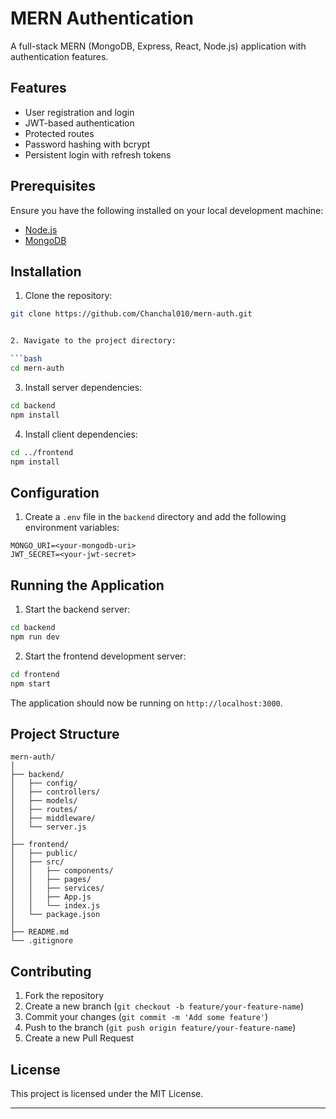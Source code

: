 

# MERN Authentication

A full-stack MERN (MongoDB, Express, React, Node.js) application with authentication features.

## Features

- User registration and login
- JWT-based authentication
- Protected routes
- Password hashing with bcrypt
- Persistent login with refresh tokens

## Prerequisites

Ensure you have the following installed on your local development machine:

- [Node.js](https://nodejs.org/)
- [MongoDB](https://www.mongodb.com/)

## Installation

1. Clone the repository:

```bash
git clone https://github.com/Chanchal010/mern-auth.git


2. Navigate to the project directory:

```bash
cd mern-auth
```

3. Install server dependencies:

```bash
cd backend
npm install
```

4. Install client dependencies:

```bash
cd ../frontend
npm install
```

## Configuration

1. Create a `.env` file in the `backend` directory and add the following environment variables:

```env
MONGO_URI=<your-mongodb-uri>
JWT_SECRET=<your-jwt-secret>
```

## Running the Application

1. Start the backend server:

```bash
cd backend
npm run dev
```

2. Start the frontend development server:

```bash
cd frontend
npm start
```

The application should now be running on `http://localhost:3000`.

## Project Structure

```plaintext
mern-auth/
│
├── backend/
│   ├── config/
│   ├── controllers/
│   ├── models/
│   ├── routes/
│   ├── middleware/
│   └── server.js
│
├── frontend/
│   ├── public/
│   ├── src/
│   │   ├── components/
│   │   ├── pages/
│   │   ├── services/
│   │   ├── App.js
│   │   └── index.js
│   └── package.json
│
├── README.md
└── .gitignore
```

## Contributing

1. Fork the repository
2. Create a new branch (`git checkout -b feature/your-feature-name`)
3. Commit your changes (`git commit -m 'Add some feature'`)
4. Push to the branch (`git push origin feature/your-feature-name`)
5. Create a new Pull Request

## License

This project is licensed under the MIT License.

---
